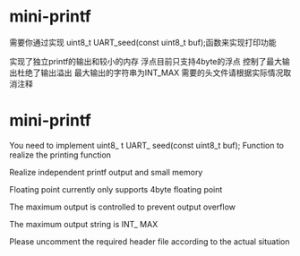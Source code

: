 # mini-printf
需要你通过实现 uint8_t UART_seed(const uint8_t buf);函数来实现打印功能

实现了独立printf的输出和较小的内存
浮点目前只支持4byte的浮点
控制了最大输出杜绝了输出溢出
最大输出的字符串为INT_MAX
需要的头文件请根据实际情况取消注释

# mini-printf

You need to implement uint8_ t UART_ seed(const uint8_t buf); Function to realize the printing function



Realize independent printf output and small memory

Floating point currently only supports 4byte floating point

The maximum output is controlled to prevent output overflow

The maximum output string is INT_ MAX

Please uncomment the required header file according to the actual situation
